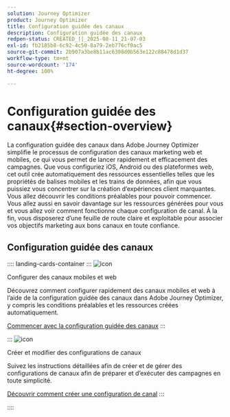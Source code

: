 ```yaml
---
solution: Journey Optimizer
product: Journey Optimizer
title: Configuration guidée des canaux
description: Configuration guidée des canaux
redpen-status: CREATED_||_2025-08-11_21-07-03
exl-id: fb2185b8-6c92-4c50-8a79-2eb776cf0ac5
source-git-commit: 2b907a3be8b11ac6308d0b563e122c88478d1d37
workflow-type: tm+mt
source-wordcount: '174'
ht-degree: 100%

---
```


# Configuration guidée des canaux{#section-overview}

La configuration guidée des canaux dans Adobe Journey Optimizer simplifie le processus de configuration des canaux marketing web et mobiles, ce qui vous permet de lancer rapidement et efficacement des campagnes. Que vous configuriez iOS, Android ou des plateformes web, cet outil crée automatiquement des ressources essentielles telles que les propriétés de balises mobiles et les trains de données, afin que vous puissiez vous concentrer sur la création d’expériences client marquantes. Vous allez découvrir les conditions préalables pour pouvoir commencer. Vous allez aussi en savoir davantage sur les ressources générées pour vous et vous allez voir comment fonctionne chaque configuration de canal. À la fin, vous disposerez d’une feuille de route claire et exploitable pour associer vos objectifs marketing aux bons canaux en toute confiance.

## Configuration guidée des canaux

:::: landing-cards-container
:::
![icon](https://cdn.experienceleague.adobe.com/icons/gear.svg?lang=fr)

Configurer des canaux mobiles et web

Découvrez comment configurer rapidement des canaux mobiles et web à l’aide de la configuration guidée des canaux dans Adobe Journey Optimizer, y compris les conditions préalables et les ressources créées automatiquement.

[Commencer avec la configuration guidée des canaux](../using/configuration/set-mobile-config.md)
:::

:::
![icon](https://cdn.experienceleague.adobe.com/icons/list-check.svg?lang=fr)

Créer et modifier des configurations de canaux

Suivez les instructions détaillées afin de créer et de gérer des configurations de canaux afin de préparer et d’exécuter des campagnes en toute simplicité.

[Découvrir comment créer une configuration de canal](../using/configuration/create-channel-set-up.md)
:::

::::
